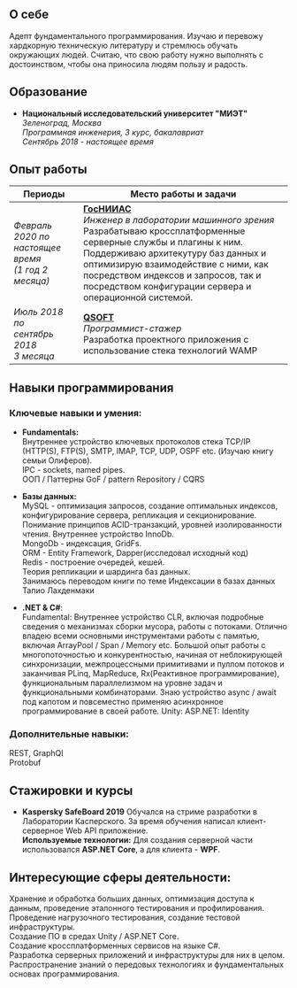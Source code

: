 ## О себе
Адепт фундаментального программирования. Изучаю и перевожу хардкорную техническую литературу и стремлюсь обучать окружающих людей. Считаю, что свою работу нужно выполнять с достоинством, чтобы она приносила людям пользу и радость.

## Образование
 - **Национальный исследовательский университет "МИЭТ"**  
*Зеленоград, Москва  
Программная инженерия, 3 курс, бакалавриат  
Сентябрь 2018 - настоящее время*

## Опыт работы

<style>
table th:first-of-type {
	width: 25%
}
table th:nth-of-type(2) {
    width: 75%;
}
</style>

|Периоды|Место работы и задачи|
|-|-|
|*Февраль 2020 по настоящее время<br>(1 год 2 месяца)*|[**ГосНИИАС**](https://www.gosniias.ru/)<br>*Инженер в лаборатории машинного зрения*<br>Разрабатываю кроссплатформенные серверные службы и плагины к ним. Поддерживаю архитекутуру баз данных и оптимизирую взаимодействие с ними, как посредством индексов и запросов, так и посредством конфигурации сервера и операционной системой.|
|*Июль 2018 по<br>сентябрь 2018<br> 3 месяца*|[**QSOFT**](https://hh.ru/employer/4006)<br>*Программист-стажер*<br>Разработка проектного приложения с использование стека технологий WAMP|

## Навыки программирования
### Ключевые навыки и умения:
- **Fundamentals:**<br> 
Внутреннее устройство ключевых протоколов стека TCP/IP (HTTP(S), FTP(S), SMTP, IMAP, TCP, UDP, OSPF etc. (Изучаю книгу семьи Олиферов).<br>
IPC - sockets, named pipes.<br>
ООП / Паттерны GoF / pattern Repository / CQRS 

- **Базы данных:**<br> 
MySQL - оптимизация запросов, создание оптимальных индексов, конфигурирование сервера, репликация и секционирование. Понимание принципов ACID-транзакций, уровней изолированности чтения. Внутреннее устройство InnoDb.<br>
MongoDb - индексация, GridFs.<br>
ORM - Entity Framework, Dapper(исследовал исходный код)<br>
Redis - построение очередей, кешей.<br>
Теория репликации и шардинга баз данных.<br>
Занимаюсь переводом книги по теме Индексации в базах данных Тапио Лахденмаки

- **.NET & C#**:<br>
Fundamental: Внутреннее устройство CLR, включая подробные сведения о механизмах сборки мусора, работы с потоками. Отлично владею всеми основными инструментами работы с памятью, включая ArrayPool / Span<T> / Memory<T> etc. Большой опыт работы с многопоточностью и конкурентностью, начиная от неблокирующей синхронизации, межпроцессными примитивами и пуллом потоков и заканчивая  PLinq, MapReduce, Rx(Реактивное программирование), функциональным параллелизмом на уровне задач и функциональными комбинаторами. Знаю устройство async / await под капотом и повсеместно применяю асинхронное программирование в своей работе.
Unity:
ASP.NET: Identity

### Дополнительные навыки:<br>
REST, GraphQl<br>
Protobuf

## Стажировки и курсы
 - **Kaspersky SafeBoard 2019**
Обучался на стриме разработки в Лаборатории Касперского. За время обучения написал клиент-серверное Web API приложение.  
**Используемые технологии:** Для создания серверной части использовался **ASP.NET Core**, а для клиента - **WPF**.

## Интересующие сферы деятельности:
Хранение и обработка больших данных, оптимизация доступа к данным, проведение эталонного тестирования и профилирования.
Проведение нагрузочного тестирования, создание тестовой инфраструктуры.<br>
Создание ПО в средах Unity / ASP.NET Core.<br>
Создание кроссплатформенных сервисов на языке C#.<br>
Разработка серверных приложений и инфраструктуры для них в целом.<br>
Распространение знаний о передовых технологиях и фундаментальных основах программирования.
